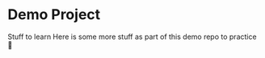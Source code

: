 # Demo Project
Stuff to learn
Here is some more stuff as 
part of this demo repo
to practice :tada:
